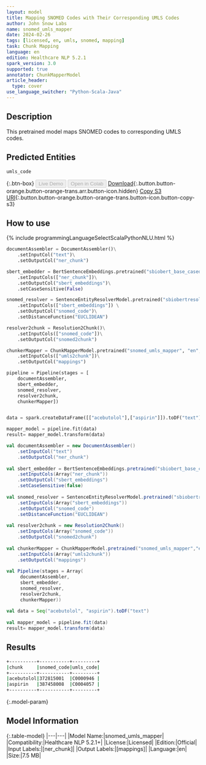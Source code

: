 ```yaml
---
layout: model
title: Mapping SNOMED Codes with Their Corresponding UMLS Codes
author: John Snow Labs
name: snomed_umls_mapper
date: 2024-02-26
tags: [licensed, en, umls, snomed, mapping]
task: Chunk Mapping
language: en
edition: Healthcare NLP 5.2.1
spark_version: 3.0
supported: true
annotator: ChunkMapperModel
article_header:
  type: cover
use_language_switcher: "Python-Scala-Java"
---
```


## Description

This pretrained model maps SNOMED codes to corresponding UMLS codes.

## Predicted Entities

`umls_code`

{:.btn-box}
<button class="button button-orange" disabled>Live Demo</button>
<button class="button button-orange" disabled>Open in Colab</button>
[Download](https://s3.amazonaws.com/auxdata.johnsnowlabs.com/clinical/models/snomed_umls_mapper_en_5.2.1_3.0_1708984203970.zip){:.button.button-orange.button-orange-trans.arr.button-icon.hidden}
[Copy S3 URI](s3://auxdata.johnsnowlabs.com/clinical/models/snomed_umls_mapper_en_5.2.1_3.0_1708984203970.zip){:.button.button-orange.button-orange-trans.button-icon.button-copy-s3}

## How to use



<div class="tabs-box" markdown="1">
{% include programmingLanguageSelectScalaPythonNLU.html %}
	
```python
documentAssembler = DocumentAssembler()\
    .setInputCol("text")\
    .setOutputCol("ner_chunk")

sbert_embedder = BertSentenceEmbeddings.pretrained("sbiobert_base_cased_mli", "en", "clinical/models")\
    .setInputCols(["ner_chunk"])\
    .setOutputCol("sbert_embeddings")\
    .setCaseSensitive(False)

snomed_resolver = SentenceEntityResolverModel.pretrained("sbiobertresolve_snomed_drug", "en", "clinical/models")\
    .setInputCols(["sbert_embeddings"]) \
    .setOutputCol("snomed_code")\
    .setDistanceFunction("EUCLIDEAN")

resolver2chunk = Resolution2Chunk()\
    .setInputCols(["snomed_code"])\
    .setOutputCol("snomed2chunk")

chunkerMapper = ChunkMapperModel.pretrained("snomed_umls_mapper", "en", "clinical/models")\
    .setInputCols(["umls2chunk"])\
    .setOutputCol("mappings")

pipeline = Pipeline(stages = [
    documentAssembler,
    sbert_embedder,
    snomed_resolver,
    resolver2chunk,
    chunkerMapper])


data = spark.createDataFrame([["acebutolol"],["aspirin"]]).toDF("text")

mapper_model = pipeline.fit(data)
result= mapper_model.transform(data)  
```
```scala
val documentAssembler = new DocumentAssembler()
    .setInputCol("text")
    .setOutputCol("ner_chunk")
	
val sbert_embedder = BertSentenceEmbeddings.pretrained("sbiobert_base_cased_mli","en","clinical/models")
    .setInputCols(Array("ner_chunk"))
    .setOutputCol("sbert_embeddings")
    .setCaseSensitive(false)
	
val snomed_resolver = SentenceEntityResolverModel.pretrained("sbiobertresolve_snomed_drug","en","clinical/models")
    .setInputCols(Array("sbert_embeddings"))
    .setOutputCol("snomed_code")
    .setDistanceFunction("EUCLIDEAN")
	
val resolver2chunk = new Resolution2Chunk()
    .setInputCols(Array("snomed_code"))
    .setOutputCol("snomed2chunk")
	
val chunkerMapper = ChunkMapperModel.pretrained("snomed_umls_mapper","en","clinical/models")
    .setInputCols(Array("umls2chunk"))
    .setOutputCol("mappings")
	
val Pipeline(stages = Array(
     documentAssembler,
     sbert_embedder,
     snomed_resolver,
     resolver2chunk,
     chunkerMapper))
	
val data = Seq("acebutolol", "aspirin").toDF("text")
	
val mapper_model = pipeline.fit(data)
result= mapper_model.transform(data)
```
</div>

## Results

```bash
+----------+-----------+---------+
|chunk     |snomed_code|umls_code|
+----------+-----------+---------+
|acebutolol|372815001  |C0000946 |
|aspirin   |387458008  |C0004057 |
+----------+-----------+---------+

```

{:.model-param}
## Model Information

{:.table-model}
|---|---|
|Model Name:|snomed_umls_mapper|
|Compatibility:|Healthcare NLP 5.2.1+|
|License:|Licensed|
|Edition:|Official|
|Input Labels:|[ner_chunk]|
|Output Labels:|[mappings]|
|Language:|en|
|Size:|7.5 MB|
